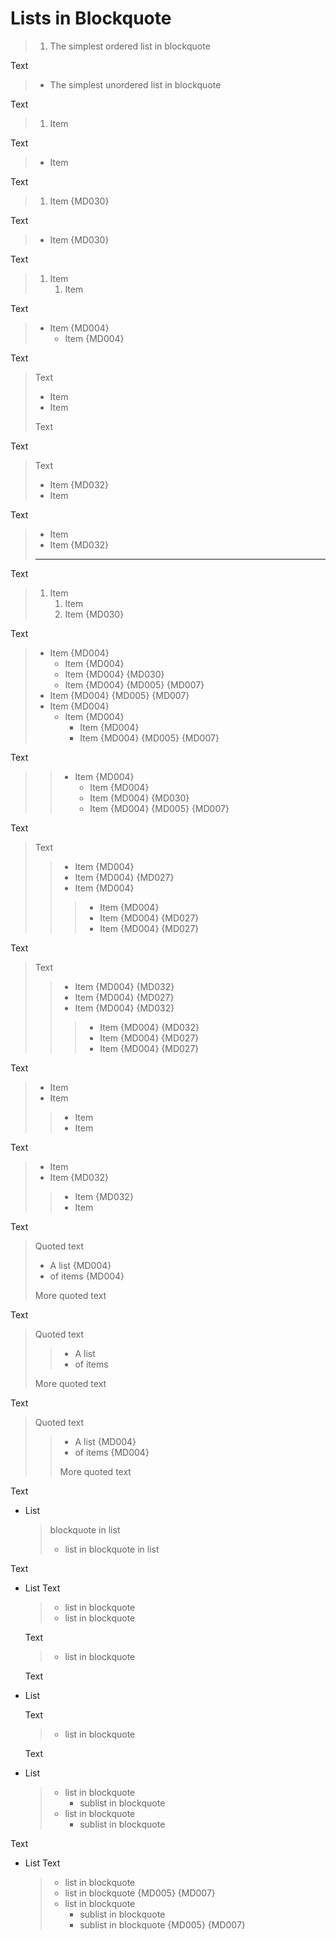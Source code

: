# Lists in Blockquote

> 1. The simplest ordered list in blockquote

Text

> + The simplest unordered list in blockquote

Text

>1. Item

Text

>+ Item

Text

>1.  Item {MD030}

Text

>+  Item {MD030}

Text

> 1. Item
>    1. Item

Text

> - Item {MD004}
>   - Item {MD004}

Text

> Text
>
> + Item
> + Item
>
> Text

Text

> Text
> + Item {MD032}
> + Item

Text

> + Item
> + Item {MD032}
> ---

Text

   > 1. Item
   >    1. Item
   >    1.  Item {MD030}

Text

   > * Item {MD004}
   >   * Item {MD004}
   >   *  Item {MD004} {MD030}
   >    * Item {MD004} {MD005} {MD007}
   >  * Item {MD004} {MD005} {MD007}
   > * Item {MD004}
   >   * Item {MD004}
   >     * Item {MD004}
   >      * Item {MD004} {MD005} {MD007}

Text

  > > * Item {MD004}
  > >   * Item {MD004}
  > >   *  Item {MD004} {MD030}
  > >    * Item {MD004} {MD005} {MD007}

Text

  > Text
  >
  > > - Item {MD004}
  >  > - Item {MD004} {MD027}
   > > - Item {MD004}
   > >
  > > > - Item {MD004}
  > >  > - Item {MD004} {MD027}
  >  > > - Item {MD004} {MD027}

Text

  > Text
  > > - Item {MD004} {MD032}
  >  > - Item {MD004} {MD027}
   > > - Item {MD004} {MD032}
  > > > - Item {MD004} {MD032}
  > >  > - Item {MD004} {MD027}
  >  > > - Item {MD004} {MD027}

Text

>+ Item
> + Item
>>
>>+ Item
>> + Item

Text

>+ Item
> + Item {MD032}
>>+ Item {MD032}
>> + Item

Text

> Quoted text
>
> * A list {MD004}
> * of items {MD004}
>
> More quoted text

Text

> Quoted text
>
> > + A list
> > + of items
>
> More quoted text

Text

> Quoted text
>
> > - A list {MD004}
> > - of items {MD004}
> >
> > More quoted text

Text

+ List
  > blockquote in list
  >
  > + list in blockquote in list

Text

+ List
  Text

  > + list in blockquote
  > + list in blockquote

  Text

  > + list in blockquote

  Text
+ List

  Text

  > + list in blockquote

  Text
+ List

  > + list in blockquote
  >   + sublist in blockquote
  > + list in blockquote
  >   + sublist in blockquote

Text

+ List
  Text

  > + list in blockquote
  >  + list in blockquote {MD005} {MD007}
  > + list in blockquote
  >   + sublist in blockquote
  >    + sublist in blockquote {MD005} {MD007}
